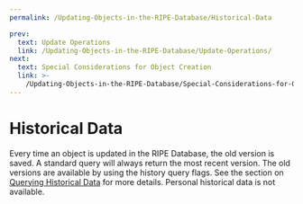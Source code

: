 ```yaml
---
permalink: /Updating-Objects-in-the-RIPE-Database/Historical-Data

prev:
  text: Update Operations
  link: /Updating-Objects-in-the-RIPE-Database/Update-Operations/
next:
  text: Special Considerations for Object Creation
  link: >-
    /Updating-Objects-in-the-RIPE-Database/Special-Considerations-for-Object-Creation/
---
```


# Historical Data

Every time an object is updated in the RIPE Database, the old version is saved. A standard query will always return the most recent version. The old versions are available by using the history query flags. See the section on [Querying Historical Data](../Types-of-Queries/Historical-Queries/#historical-queries) for more details. Personal historical data is not available.
